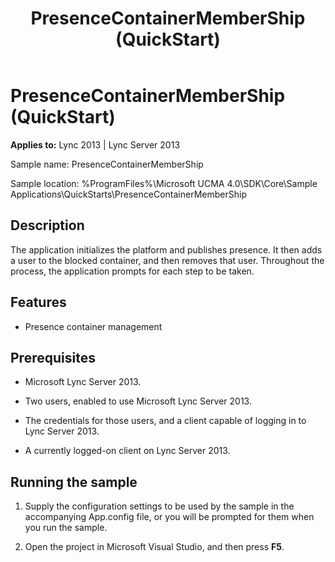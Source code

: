 ﻿---
title: PresenceContainerMemberShip (QuickStart)
TOCTitle: PresenceContainerMemberShip (QuickStart)
ms:assetid: 294a3596-07a0-49c7-a416-cd327b7a107a
ms:mtpsurl: https://msdn.microsoft.com/library/Dn454829(v=office.15)
ms:contentKeyID: 57103721
ms.date: 07/25/2014
mtps_version: v=office.15
---

# PresenceContainerMemberShip (QuickStart)


**Applies to:** Lync 2013 | Lync Server 2013

 

Sample name: PresenceContainerMemberShip

Sample location: %ProgramFiles%\\Microsoft UCMA 4.0\\SDK\\Core\\Sample Applications\\QuickStarts\\PresenceContainerMemberShip

## Description

The application initializes the platform and publishes presence. It then adds a user to the blocked container, and then removes that user. Throughout the process, the application prompts for each step to be taken.

## Features

  - Presence container management

## Prerequisites

  - Microsoft Lync Server 2013.

  - Two users, enabled to use Microsoft Lync Server 2013.

  - The credentials for those users, and a client capable of logging in to Lync Server 2013.

  - A currently logged-on client on Lync Server 2013.

## Running the sample

1.  Supply the configuration settings to be used by the sample in the accompanying App.config file, or you will be prompted for them when you run the sample.

2.  Open the project in Microsoft Visual Studio, and then press **F5**.

